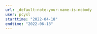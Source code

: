 ```yaml
---
url: _default:note-your-name-is-nobody
user: pcysl
starttime: "2022-04-18"
endtime: "2022-06-18"
---
```

<reserve />